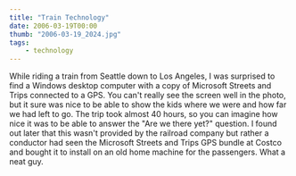 ```yaml
---
title: "Train Technology"
date: 2006-03-19T00:00
thumb: "2006-03-19_2024.jpg"
tags: 
    - technology
---
```


While riding a train from Seattle down to Los Angeles, I was surprised to find a Windows desktop computer with a copy of Microsoft Streets and Trips connected to a GPS. You can't really see the screen well in the photo, but it sure was nice to be able to show the kids where we were and how far we had left to go. The trip took almost 40 hours, so you can imagine how nice it was to be able to answer the "Are we there yet?" question. I found out later that this wasn't provided by the railroad company but rather a conductor had seen the Microsoft Streets and Trips GPS bundle at Costco and bought it to install on an old home machine for the passengers. What a neat guy.